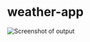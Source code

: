 # weather-app

![Screenshot of output](https://github.com/shrutia003/weather-app/assets/123906416/bcb63883-aa26-4cfd-8506-da1e9da1c1cf)
